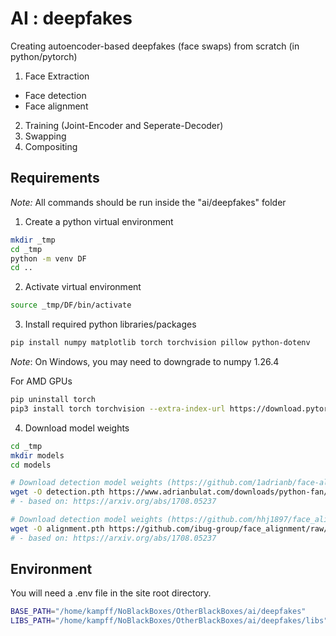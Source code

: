 # AI : deepfakes

Creating autoencoder-based deepfakes (face swaps) from scratch (in python/pytorch)

1. Face Extraction
 - Face detection
 - Face alignment
2. Training (Joint-Encoder and Seperate-Decoder)
3. Swapping
4. Compositing

## Requirements

*Note:* All commands should be run inside the "ai/deepfakes" folder

1. Create a python virtual environment

```bash
mkdir _tmp
cd _tmp
python -m venv DF
cd ..
```

2. Activate virtual environment

```bash
source _tmp/DF/bin/activate
```

3. Install required python libraries/packages

```bash
pip install numpy matplotlib torch torchvision pillow python-dotenv
```

*Note*: On Windows, you may need to downgrade to numpy 1.26.4

For AMD GPUs
```bash
pip uninstall torch
pip3 install torch torchvision --extra-index-url https://download.pytorch.org/whl/rocm6.0
```

4. Download model weights

```bash
cd _tmp
mkdir models
cd models

# Download detection model weights (https://github.com/1adrianb/face-alignment)
wget -O detection.pth https://www.adrianbulat.com/downloads/python-fan/s3fd-619a316812.pth
# - based on: https://arxiv.org/abs/1708.05237

# Download detection model weights (https://github.com/hhj1897/face_alignment/tree/master)
wget -O alignment.pth https://github.com/ibug-group/face_alignment/raw/master/ibug/face_alignment/fan/weights/2dfan2.pth
# - based on: https://arxiv.org/abs/1708.05237
```

## Environment

You will need a .env file in the site root directory.

```bash
BASE_PATH="/home/kampff/NoBlackBoxes/OtherBlackBoxes/ai/deepfakes"
LIBS_PATH="/home/kampff/NoBlackBoxes/OtherBlackBoxes/ai/deepfakes/libs"
```
